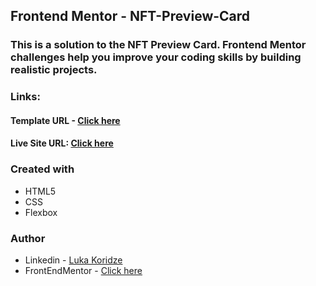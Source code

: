 ## Frontend Mentor - NFT-Preview-Card
### This is a solution to the NFT Preview Card. Frontend Mentor challenges help you improve your coding skills by building realistic projects.

### Links:
#### Template URL - [Click here](https://www.frontendmentor.io/challenges/nft-preview-card-component-SbdUL_w0U)
#### Live Site URL: [Click here](https://lukenso.github.io/NFT-Preview-Card/)

### Created with
- HTML5
- CSS 
- Flexbox

### Author
- Linkedin - [Luka Koridze](https://www.linkedin.com/in/luka-koridze-4397571a4/)
- FrontEndMentor - [Click here](https://www.frontendmentor.io/profile/lukenso)
